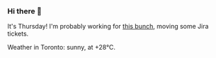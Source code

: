 ### Hi there :wave:

It's Thursday! I'm probably working for [this bunch](https://github.com/kohofinancial), moving some Jira tickets.

Weather in Toronto: sunny, at +28°C.
